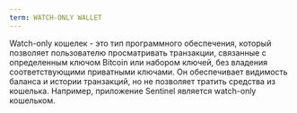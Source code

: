 ```yaml
---
term: WATCH-ONLY WALLET
---
```


Watch-only кошелек - это тип программного обеспечения, который позволяет пользователю просматривать транзакции, связанные с определенным ключом Bitcoin или набором ключей, без владения соответствующими приватными ключами. Он обеспечивает видимость баланса и истории транзакций, но не позволяет тратить средства из кошелька. Например, приложение Sentinel является watch-only кошельком.